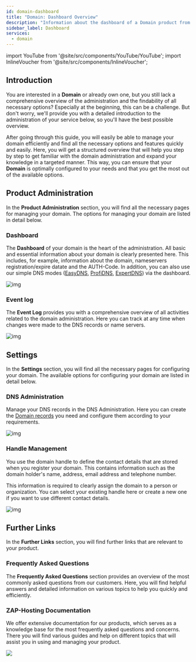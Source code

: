 ```yaml
---
id: domain-dashboard
title: "Domain: Dashboard Overview"
description: "Information about the dashboard of a Domain product from ZAP-Hosting"
sidebar_label: Dashboard
services:
  - domain
---
```


import YouTube from '@site/src/components/YouTube/YouTube';
import InlineVoucher from '@site/src/components/InlineVoucher';

## Introduction

You are interested in a **Domain** or already own one, but you still lack a comprehensive overview of the administration and the findability of all necessary options? Especially at the beginning, this can be a challenge. But don't worry, we'll provide you with a detailed introduction to the administration of your service below, so you'll have the best possible overview.

After going through this guide, you will easily be able to manage your domain efficiently and find all the necessary options and features quickly and easily. Here, you will get a structured overview that will help you step by step to get familiar with the domain administration and expand your knowledge in a targeted manner. This way, you can ensure that your **Domain** is optimally configured to your needs and that you get the most out of the available options.



## Product Administration

In the **Product Administration** section, you will find all the necessary pages for managing your domain. The options for managing your domain are listed in detail below. 



### Dashboard

The **Dashboard** of your domain is the heart of the administration. All basic and essential information about your domain is clearly presented here. This includes, for example, information about the domain, nameservers registration/expire datate and the AUTH-Code. In addition, you can also use our simple DNS modes ([EasyDNS](domain-easydns.md), [ProfiDNS](domain-profidns.md), [ExpertDNS](domain-expertdns)) via the dashboard. 

![img](https://screensaver01.zap-hosting.com/index.php/s/xQww62Noja46TED/preview)




### Event log

The **Event Log** provides you with a comprehensive overview of all activities related to the domain administration. Here you can track at any time when changes were made to the DNS records or name servers. 

![img](https://screensaver01.zap-hosting.com/index.php/s/2Tfirza5nkm6jzr/preview)




## Settings

In the **Settings** section, you will find all the necessary pages for configuring your domain. The available options for configuring your domain are listed in detail below.



### DNS Administration

Manage your DNS records in the DNS Administration. Here you can create the [Domain records](domain-records.md) you need and configure them according to your requirements. 

![img](https://screensaver01.zap-hosting.com/index.php/s/eSFEN9sLkKfcHPb/preview)

### Handle Management

You use the domain handle to define the contact details that are stored when you register your domain. This contains information such as the domain holder's name, address, email address and telephone number.

This information is required to clearly assign the domain to a person or organization. You can select your existing handle here or create a new one if you want to use different contact details.

![img](https://screensaver01.zap-hosting.com/index.php/s/DWKmQqPQ3B2DwD9/preview)



## Further Links
In the **Further Links** section, you will find further links that are relevant to your product. 

### Frequently Asked Questions
The **Frequently Asked Questions** section provides an overview of the most commonly asked questions from our customers. Here, you will find helpful answers and detailed information on various topics to help you quickly and efficiently.

### ZAP-Hosting Documentation
We offer extensive documentation for our products, which serves as a knowledge base for the most frequently asked questions and concerns. There you will find various guides and help on different topics that will assist you in using and managing your product.

![](https://screensaver01.zap-hosting.com/index.php/s/n48ct6aZBrNq7eT/preview)


<InlineVoucher />

